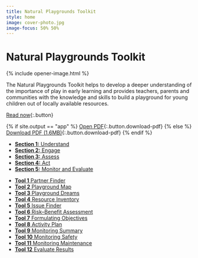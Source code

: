 ```yaml
---
title: Natural Playgrounds Toolkit
style: home
image: cover-photo.jpg
image-focus: 50% 50%
---
```


# Natural Playgrounds Toolkit

{% include opener-image.html %}

The Natural Playgrounds Toolkit helps to develop a deeper understanding of the importance of play in early learning and provides teachers, parents and communities with the knowledge and skills to build a playground for young children out of locally available resources.

<div class="home-buttons" markdown="1">

[Read now](#home-sections){:.button}

{% if site.output == "app" %}
[Open PDF](downloads/natural-playgrounds-toolkit.pdf){:.button.download-pdf}
{% else %}
[Download PDF (1.6MB)](downloads/natural-playgrounds-toolkit.pdf){:.button.download-pdf}
{% endif %}

</div>

<div class="home-sections" markdown="1" id="home-sections">

- [**Section 1:** Understand](book/text/01.html)
- [**Section 2:** Engage](book/text/02.html)
- [**Section 3:** Assess](book/text/03.html)
- [**Section 4:** Act](book/text/04.html)
- [**Section 5:** Monitor and Evaluate](book/text/05.html)

</div>

<div class="tool-box" markdown="1">

- [**Tool 1** Partner Finder](book/text/06-01.html)
- [**Tool 2** Playground Map](book/text/06-02.html)
- [**Tool 3** Playground Dreams](book/text/06-03.html)
- [**Tool 4** Resource Inventory](book/text/06-04.html)
- [**Tool 5** Issue Finder](book/text/06-05.html)
- [**Tool 6** Risk–Benefit Assessment](book/text/06-06.html)
- [**Tool 7** Formulating Objectives](book/text/06-07.html)
- [**Tool 8** Activity Plan](book/text/06-08.html)
- [**Tool 9** Monitoring Summary](book/text/06-09.html)
- [**Tool 10** Monitoring Safety](book/text/06-10.html)
- [**Tool 11** Monitoring Maintenance](book/text/06-11.html)
- [**Tool 12** Evaluate Results](book/text/06-12.html)

</div>
